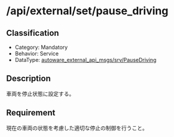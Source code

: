 # /api/external/set/pause_driving

## Classification

- Category: Mandatory
- Behavior: Service
- DataType: [autoware_external_api_msgs/srv/PauseDriving](https://github.com/tier4/autoware_api_msgs/blob/main/autoware_external_api_msgs/srv/PauseDriving.srv)

## Description

車両を停止状態に設定する。

## Requirement

現在の車両の状態を考慮した適切な停止の制御を行うこと。
